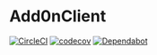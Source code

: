 # Add0nClient

[![CircleCI](https://circleci.com/gh/ozzyian/Add0nClient.svg?style=svg)](https://app.circleci.com/pipelines/github/ozzyian)
[![codecov](https://codecov.io/gh/ozzyian/Add0nClient/branch/master/graph/badge.svg)](https://codecov.io/gh/ozzyian/Add0nClient)
[![Dependabot](https://badgen.net/badge/Dependabot/enabled/green?icon=dependabot)](https://dependabot.com/)
